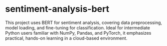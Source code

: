 # sentiment-analysis-bert
This project uses BERT for sentiment analysis, covering data preprocessing, model loading, and fine-tuning for classification. Ideal for intermediate Python users familiar with NumPy, Pandas, and PyTorch, it emphasizes practical, hands-on learning in a cloud-based environment.
